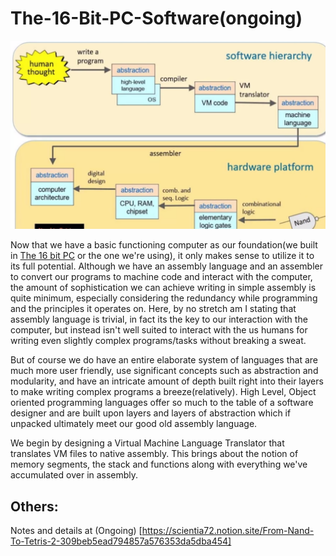 # The-16-Bit-PC-Software(ongoing)

![Alt text](Roadmap.png?raw=true "Title") 

Now that we have a basic functioning computer as our foundation(we built in [The 16 bit PC](https://www.notion.so/From-NAND-to-Tetris-1-561e43324a0145eaaa1a2d5aefbdcf74) or the one we're using), it only makes sense to utilize it to its full potential. Although we have an assembly language and an assembler to convert our programs to machine code and interact with the computer, the amount of sophistication we can achieve writing in simple assembly is quite minimum, especially considering the redundancy while programming and the principles it operates on. Here, by no stretch am I stating that assembly language is trivial, in fact its the key to our interaction with the computer, but instead isn't well suited to interact with the us humans for writing even slightly complex programs/tasks without breaking a sweat. 

But of course we do have an entire elaborate system of languages that are much more user friendly, use significant concepts such as abstraction and modularity, and have an intricate amount of depth built right into their layers to make writing complex programs a breeze(relatively). High Level, Object oriented programming languages offer so much to the table of a software designer and are built upon layers and layers of abstraction which if unpacked ultimately meet our good old assembly language.

We begin by designing a Virtual Machine Language Translator that translates VM files to native assembly. This brings about the notion of memory segments, the stack and functions along with everything we've accumulated over in assembly.


 ## Others: 
 
 Notes and details at (Ongoing) [https://scientia72.notion.site/From-Nand-To-Tetris-2-309beb5ead794857a576353da5dba454] 
